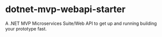 # dotnet-mvp-webapi-starter
A .NET MVP Microservices Suite/Web API to get up and running building your prototype fast.
